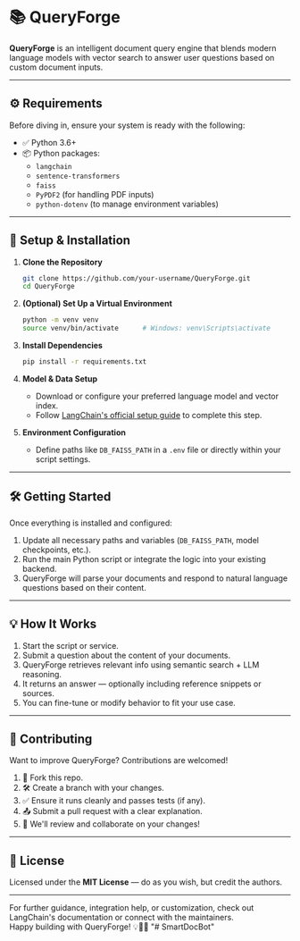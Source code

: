 
# 📚 QueryForge

**QueryForge** is an intelligent document query engine that blends modern language models with vector search to answer user questions based on custom document inputs.

---

## ⚙️ Requirements

Before diving in, ensure your system is ready with the following:

- ✅ Python 3.6+
- 📦 Python packages:
  - `langchain`
  - `sentence-transformers`
  - `faiss`
  - `PyPDF2` (for handling PDF inputs)
  - `python-dotenv` (to manage environment variables)

---

## 🚀 Setup & Installation

1. **Clone the Repository**

   ```bash
   git clone https://github.com/your-username/QueryForge.git
   cd QueryForge
   ```

2. **(Optional) Set Up a Virtual Environment**

   ```bash
   python -m venv venv
   source venv/bin/activate      # Windows: venv\Scripts\activate
   ```

3. **Install Dependencies**

   ```bash
   pip install -r requirements.txt
   ```

4. **Model & Data Setup**

   - Download or configure your preferred language model and vector index.
   - Follow [LangChain's official setup guide](https://docs.langchain.com/) to complete this step.

5. **Environment Configuration**

   - Define paths like `DB_FAISS_PATH` in a `.env` file or directly within your script settings.

---

## 🛠️ Getting Started

Once everything is installed and configured:

1. Update all necessary paths and variables (`DB_FAISS_PATH`, model checkpoints, etc.).
2. Run the main Python script or integrate the logic into your existing backend.
3. QueryForge will parse your documents and respond to natural language questions based on their content.

---

## 💡 How It Works

1. Start the script or service.
2. Submit a question about the content of your documents.
3. QueryForge retrieves relevant info using semantic search + LLM reasoning.
4. It returns an answer — optionally including reference snippets or sources.
5. You can fine-tune or modify behavior to fit your use case.

---

## 🤝 Contributing

Want to improve QueryForge? Contributions are welcomed!

1. 🍴 Fork this repo.
2. 🛠️ Create a branch with your changes.
3. ✅ Ensure it runs cleanly and passes tests (if any).
4. 📤 Submit a pull request with a clear explanation.
5. 💬 We'll review and collaborate on your changes!

---

## 📄 License

Licensed under the **MIT License** — do as you wish, but credit the authors.

---

For further guidance, integration help, or customization, check out LangChain's documentation or connect with the maintainers.  
Happy building with QueryForge! 💡🧠📄
"# SmartDocBot" 
